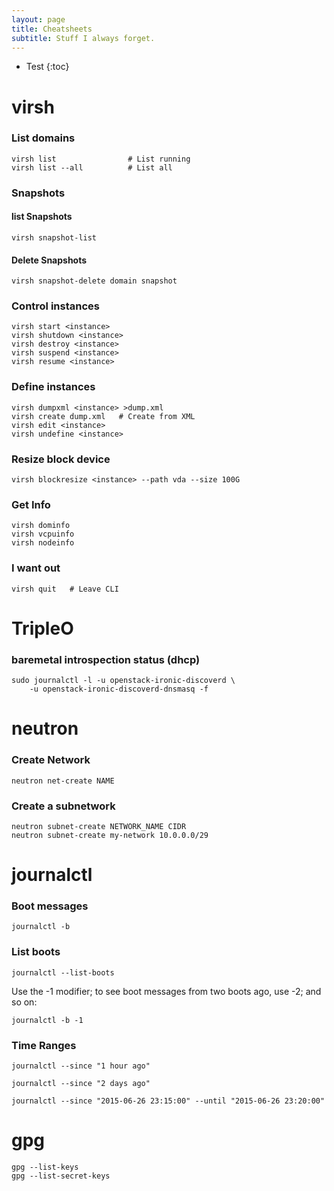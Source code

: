 ```yaml
---
layout: page
title: Cheatsheets
subtitle: Stuff I always forget.
---
```

* Test
{:toc}

# virsh

### List domains

~~~
virsh list                # List running
virsh list --all          # List all
~~~

### Snapshots

#### list Snapshots

~~~
virsh snapshot-list
~~~

#### Delete Snapshots

~~~
virsh snapshot-delete domain snapshot
~~~

### Control instances

~~~
virsh start <instance>
virsh shutdown <instance>
virsh destroy <instance>
virsh suspend <instance>
virsh resume <instance>
~~~

### Define instances

~~~
virsh dumpxml <instance> >dump.xml
virsh create dump.xml   # Create from XML
virsh edit <instance>
virsh undefine <instance>
~~~

### Resize block device

~~~
virsh blockresize <instance> --path vda --size 100G
~~~

### Get Info

~~~
virsh dominfo
virsh vcpuinfo
virsh nodeinfo
~~~

### I want out

~~~
virsh quit   # Leave CLI
~~~

# TripleO

### baremetal introspection status (dhcp)

~~~
sudo journalctl -l -u openstack-ironic-discoverd \
    -u openstack-ironic-discoverd-dnsmasq -f
~~~

# neutron

### Create Network

~~~
neutron net-create NAME
~~~

### Create a subnetwork

~~~
neutron subnet-create NETWORK_NAME CIDR
neutron subnet-create my-network 10.0.0.0/29
~~~

# journalctl

### Boot messages

~~~
journalctl -b
~~~

### List boots


~~~
journalctl --list-boots
~~~

Use the -1 modifier; to see boot messages from two boots ago, use -2; and so on:

~~~
journalctl -b -1
~~~

### Time Ranges

~~~
journalctl --since "1 hour ago"
~~~

~~~
journalctl --since "2 days ago"
~~~

~~~
journalctl --since "2015-06-26 23:15:00" --until "2015-06-26 23:20:00"
~~~

# gpg

~~~
gpg --list-keys
gpg --list-secret-keys
~~~
